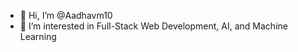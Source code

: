 - 👋 Hi, I’m @Aadhavm10
- 👀 I’m interested in Full-Stack Web Development, AI, and Machine Learning

<!---
Aadhavm10/Aadhavm10 is a ✨ special ✨ repository because its `README.md` (this file) appears on your GitHub profile.
You can click the Preview link to take a look at your changes.
--->
